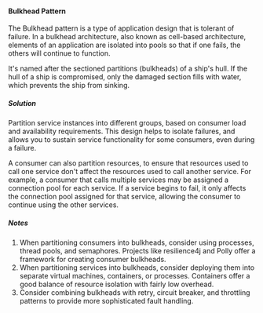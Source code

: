#### Bulkhead Pattern

The Bulkhead pattern is a type of application design that is tolerant of failure.
In a bulkhead architecture, also known as cell-based architecture, elements of an application are isolated into pools so that if one fails, the others will continue to function. 

 It's named after the sectioned partitions (bulkheads) of a ship's hull. If the hull of a ship is compromised, only the damaged section fills with water, which prevents the ship from sinking.

##### Solution
Partition service instances into different groups, based on consumer load and availability requirements. This design helps to isolate failures, and allows you to sustain service functionality for some consumers, even during a failure.

A consumer can also partition resources, to ensure that resources used to call one service don't affect the resources used to call another service. For example, a consumer that calls multiple services may be assigned a connection pool for each service. If a service begins to fail, it only affects the connection pool assigned for that service, allowing the consumer to continue using the other services.

##### Notes 
1. When partitioning consumers into bulkheads, consider using processes, thread pools, and semaphores. Projects like resilience4j and Polly offer a framework for creating consumer bulkheads.
2. When partitioning services into bulkheads, consider deploying them into separate virtual machines, containers, or processes. Containers offer a good balance of resource isolation with fairly low overhead. 
3. Consider combining bulkheads with retry, circuit breaker, and throttling patterns to provide more sophisticated fault handling.